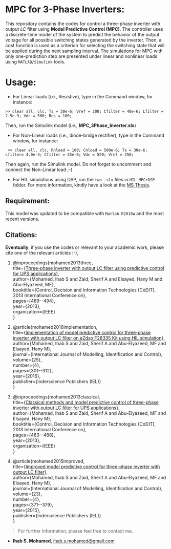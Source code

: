 # MPC for 3-Phase Inverters:
This repository contains the codes for control a three-phase inverter with output *LC* filter using **Model Predictive Control (MPC)**. The controller uses a discrete-time model of the system to predict the behavior of the output voltage for all possible switching states generated by the inverter. Then, a cost function is used as a criterion for selecting the switching state that will be applied during the next sampling interval. The simulations for MPC with only one-prediction step are presented under linear and nonlinear loads using `MATLAB/Simulink` tools. 

# Usage: 
- For Linear loads (i.e., Resistive), type in the Command window, for instance:
```
>> clear all, clc, Ts = 30e-6; Vref = 200; Cfilter = 40e-6; Lfilter = 2.5e-3; Vdc = 500; Res = 100; 
```
Then, run the Simulink model (i.e., **MPC_3Phase_Inverter.slx**)

- For Non-Linear loads (i.e., diode-bridge rectifier), type in the Command window, for instance:
```
 >> clear all, clc, Rnload = 100; Cnload = 500e-6; Ts = 30e-6; Lfilter= 4.0e-3; Cfilter = 45e-6; Vdc = 520; Vref = 250;
```
Then again, run the Simulink model. Do not forget to uncomment and connect the Non-Linear load ;-)

- For HIL simulations using DSP, run the `two .slx` files in `HIL MPC+DSP` folder. For more information, kindly have a look at the [MS Thesis](https://www.researchgate.net/publication/276920904_Implementation_of_Model_Predictive_Control_for_Three_Phase_Inverter_with_Output_LC_Filter_Using_DSP).

## Requirement:
This model was updated to be compatible with `Matlab R2018a` and the most recent versions.

## Citations:
**Eventually**, if you use the codes or relevant to your academic work, please cite one of the relevant articles :-), 

1. @inproceedings{mohamed2013three,<br/>
  title={[Three-phase inverter with output LC filter using predictive control for UPS applications](https://www.researchgate.net/profile/Ihab_S_Mohamed/publication/261151989_Three-phase_inverter_with_output_LC_filter_using_predictive_control_for_UPS_applications/links/5560bfcd08ae9963a119f91c/Three-phase-inverter-with-output-LC-filter-using-predictive-control-for-UPS-applications.pdf)},<br/>
  author={Mohamed, Ihab S and Zaid, Sherif A and Elsayed, Hany M and Abu-Elyazeed, MF},<br/>
  booktitle={Control, Decision and Information Technologies (CoDIT), 2013 International Conference on},<br/>
  pages={489--494},<br/>
  year={2013},<br/>
  organization={IEEE}<br/>
}<br/>

2. @article{mohamed2016implementation,<br/>
  title={[Implementation of model predictive control for three-phase inverter with output LC filter on eZdsp F28335 Kit using HIL simulation](https://www.researchgate.net/profile/Ihab_S_Mohamed/publication/303864370_Implementation_of_model_predictive_control_for_three-phase_inverter_with_output_LC_filter_on_eZdsp_F28335_Kit_using_HIL_simulation/links/57d2fe5608ae0c0081e26d67.pdf)},<br/>
  author={Mohamed, Ihab S and Zaid, Sherif A and Abu-Elyazeed, MF and Elsayed, Hany M},<br/>
  journal={International Journal of Modelling, Identification and Control},<br/>
  volume={25},<br/>
  number={4},<br/>
  pages={301--312},<br/>
  year={2016},<br/>
  publisher={Inderscience Publishers (IEL)}<br/>
}<br/>

3. @inproceedings{mohamed2013classical,<br/>
  title={[Classical methods and model predictive control of three-phase inverter with output LC filter for UPS applications](https://www.researchgate.net/profile/Ihab_S_Mohamed/publication/261152214_Classical_methods_and_model_predictive_control_of_three-phase_inverter_with_output_LC_filter_for_UPS_applications/links/5911d14e4585152e1989898a/Classical-methods-and-model-predictive-control-of-three-phase-inverter-with-output-LC-filter-for-UPS-applications.pdf)},<br/>
  author={Mohamed, Ihab S and Zaid, Sherif A and Abu-Elyazeed, MF and Elsayed, Hany M},<br/>
  booktitle={Control, Decision and Information Technologies (CoDIT), 2013 International Conference on},<br/>
  pages={483--488},<br/>
  year={2013},<br/>
  organization={IEEE}<br/>
}<br/>

4. @article{mohamed2015improved,<br/>
  title={[Improved model predictive control for three-phase inverter with output LC filter](https://s3.amazonaws.com/academia.edu.documents/43736557/Improved_model_predictive_control_for_th20160314-8606-1melg63.pdf?AWSAccessKeyId=AKIAIWOWYYGZ2Y53UL3A&Expires=1548624872&Signature=HPNaAnLJN577WoZOnhOA%2Bf0HAxM%3D&response-content-disposition=inline%3B%20filename%3DImproved_model_predictive_control_for_th.pdf)},<br/>
  author={Mohamed, Ihab S and Zaid, Sherif A and Abu-Elyazeed, MF and Elsayed, Hany M},<br/>
  journal={International Journal of Modelling, Identification and Control},<br/>
  volume={23},<br/>
  number={4},<br/>
  pages={371--379},<br/>
  year={2015},<br/>
  publisher={Inderscience Publishers (IEL)}<br/>
}<br/>


> For further information, please feel free to contact me.
- **Ihab S. Mohamed**, ihab.s.mohamed@gmail.com
